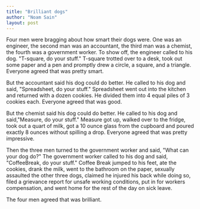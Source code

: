 ```yaml
---
title: "Brilliant dogs"
author: "Noam Sain"
layout: post
---
```


Four men were bragging about how smart their dogs were. One was an engineer, the second man was an accountant, the third man was a chemist, the fourth was a government worker. To show off, the engineer called to his dog. "T-square, do your stuff." T-square trotted over to a desk, took out some paper and a pen and promptly drew a circle, a square, and a triangle. Everyone agreed that was pretty smart.

But the accountant said his dog could do better. He called to his dog and said, "Spreadsheet, do your stuff." Spreadsheet went out into the kitchen and returned with a dozen cookies. He divided them into 4 equal piles of 3 cookies each. Everyone agreed that was good.

But the chemist said his dog could do better. He called to his dog and said,"Measure, do your stuff." Measure got up, walked over to the fridge, took out a quart of milk, got a 10 ounce glass from the cupboard and poured exactly 8 ounces without spilling a drop. Everyone agreed that was pretty impressive.

Then the three men turned to the government worker and said, "What can your dog do?" The government worker called to his dog and said, "CoffeeBreak, do your stuff." Coffee Break jumped to his feet, ate the cookies, drank the milk, went to the bathroom on the paper, sexually assaulted the other three dogs, claimed he injured his back while doing so, filed a grievance report for unsafe working conditions, put in for workers compensation, and went home for the rest of the day on sick leave.

The four men agreed that was brilliant.